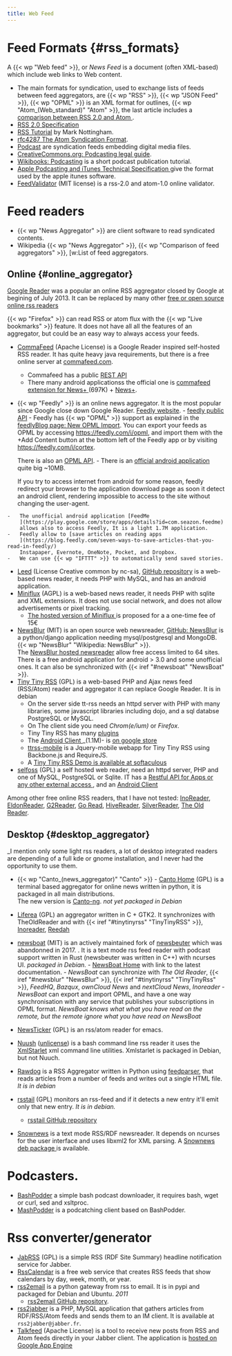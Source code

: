 ```yaml
---
title: Web Feed
---
```



# Feed Formats {#rss_formats}
A {{< wp "Web feed" >}}, or _News Feed_  is a document (often XML-based) which include
web links to Web content.

-   The main formats for syndication, used to exchange lists of feeds between feed
    aggregators, are
    {{< wp "RSS" >}},
    {{< wp "JSON Feed" >}},
    {{< wp "OPML" >}}  is an XML format for outlines,
    {{< wp "Atom_(Web_standard)"  "Atom" >}},
    the last article includes a [comparison between RSS 2.0 and Atom
    ](https://en.wikipedia.org/wiki/Atom_(Web_standard)#Atom_compared_to_RSS_2.0).
-   [RSS 2.0 Specification](http://blogs.law.harvard.edu/tech/rss)
-   [RSS Tutorial](http://www.mnot.net/rss/tutorial/)
    by Mark Nottingham.
-   [rfc4287 The Atom Syndication Format](https://tools.ietf.org/html/rfc4287).
-   [Podcast](http://en.wikipedia.org/wiki/Podcast)
    are syndication feeds embedding digital media files.
-   [CreativeCommons.org: Podcasting legal guide](http://wiki.creativecommons.org/Podcasting_Legal_Guide).
-   [Wikibooks: Podcasting](http://en.wikibooks.org/wiki/Podcasting)
    is a short podcast publication tutorial.
-   [Apple Podcasting and iTunes Technical Specification
    ](http://www.apple.com/itunes/store/podcaststechspecs.html)
    give the format used by the apple itunes software.
-   [FeedValidator](http://feedvalidator.org/)
    (MIT license) is a rss-2.0 and atom-1.0 online validator.


# Feed readers
-   {{< wp "News Aggregator" >}} are  client software to read syndicated contents.
-   Wikipedia {{< wp "News Aggregator" >}}, {{< wp "Comparison of feed aggregators" >}},
    [w:List of feed aggregators.

## Online {#online_aggregator}
[Google Reader](http://www.google.com/reader/)
was a popular an online RSS aggregator closed by Google at
begining of July 2013. It can be replaced by  many other
[free or open source online rss readers
](http://alternativeto.net/software/google-reader/?license=free&platform=online)

{{< wp "Firefox" >}} can read RSS or atom flux with the {{< wp "Live bookmarks" >}}
feature. It does not have all all the features of an aggregator, but could be an easy
way to always access your feeds.

-   [CommaFeed](https://github.com/Athou/commafeed)
    <a name="commafeed"></a> (Apache License)
    is a Google Reader inspired self-hosted RSS reader. It has quite heavy
    java requirements, but there is a free online server at
    [commafeed.com](https://www.commafeed.com/welcome).
    -   Commafeed has a public [REST API](https://www.commafeed.com/api/)
    -   There many android applicationss
        the official one is [commafeed extension for News+
        ](https://play.google.com/store/apps/details?id=com.commafeed.newspluscommafeedreader)
        (697K) + [News+](https://play.google.com/store/apps/details?id=com.noinnion.android.newsplus).

-    <a name="feedly"></a>{{< wp "Feedly" >}}
    is an online news aggregator. It is the most popular
    since Google close down Google Reader.
    [Feedly website](https://feedly.com/).
    -   [feedly public API](https://developer.feedly.com/)
    -   Feedly has {{< wp "OPML" >}} support as explained in the
        [feedlyBlog page: New OPML Import](https://blog.feedly.com/opml/).
        You can export your feeds as OPML by accessing <https://feedly.com/i/opml>,
        and import them with the +Add Content button at the bottom left of the Feedly
        app or by visiting <https://feedly.com/i/cortex>.

        There is also an [OPML API](https://developer.feedly.com/v3/opml/).
    -   There is an [official android application
        ](https://play.google.com/store/apps/details?id=com.devhd.feedly)
        quite big ~10MB.

        If you try to access internet from android for some reason, feedly redirect your
        browser to the application download page as soon it detect an android client,
        rendering impossible to access to the site without changing the user-agent.

    -   The unofficial android application [FeedMe
        ](https://play.google.com/store/apps/details?id=com.seazon.feedme)
        allows also to access Feedly, It is a light 1.7M application.
    -   Feedly allow to [save articles on reading apps
        ](https://blog.feedly.com/seven-ways-to-save-articles-that-you-read-in-feedly/)
        Instapaper, Evernote, OneNote, Pocket, and Dropbox.
    -   We can use {{< wp "IFTTT" >}} to automatically send saved stories.
-   [Leed](http://leed.idleman.fr/) (License Creative common by nc-sa),
    [GitHub repository](https://github.com/ldleman/Leed)
      is a web-based news reader, it needs PHP with MySQL, and has an android application.
-   [Miniflux](https://github.com/fguillot/miniflux) (AGPL)
    is a web-based news reader, it needs PHP with sqlite and XML extensions.
    It does not use social network, and does not allow advertisements or pixel tracking.
    -   [The hosted version of Miniflux
        ](http://miniflux.net/hosted.html) is proposed for a a one-time fee of 15€
-   [NewsBlur](http://www.newsblur.com/) <a name="newsblur"></a> (MIT)
    is an open source web newsreader,
    [GitHub: NewsBlur](https://github.com/samuelclay/NewsBlur)
    is a python/django application needing mysql/postgresql and
    MongoDB.{{< wp "NewsBlur"  "Wikipedia: NewsBlur" >}}.<br>
    The [NewsBlur hosted newsreader](http://www.newsblur.com/) allow
    free access limited to 64 sites. There is a free android
    application for android > 3.0 and some unofficial ones.
    It can also be synchronized with
    {{< iref "#newsboat" "NewsBoat" >}}.
-   [Tiny Tiny RSS](http://tt-rss.org/redmine/projects/tt-rss/wiki) (GPL)
    <a name="tinytinyrss"></a>
    is a web-based  PHP and Ajax news feed (RSS/Atom) reader and
    aggregator it can replace Google Reader. It is in debian
    -   On the server side tt-rss needs an httpd server with PHP with many libraries,
        some javascript libraries including dojo,
        and a sql databse PostgreSQL or MySQL.
    -   On The client side you need _Chrom(e/ium)_ or _Firefox_.
    -   Tiny Tiny RSS has many
        [plugins](http://tt-rss.org/redmine/projects/tt-rss/wiki/Plugins)
    -   The [Android Client
         ](http://tt-rss.org/redmine/projects/tt-rss-android/wiki)
        _(1.1M)- is [on google store
        ](https://play.google.com/store/apps/details?id=org.fox.ttrss)
    -   [ttrss-mobile](https://github.com/mboinet/ttrss-mobile)
        is a Jquery-mobile webapp for Tiny Tiny RSS using Backbone.js and
        RequireJS.
    -   A [Tiny Tiny RSS Demo is available at softaculous
        ](http://www.softaculous.com/demos/Tiny_Tiny_RSS)
-   [selfoss](http://selfoss.aditu.de/) (GPL)
    a self hosted web reader, need an httpd server, PHP and
    one of MySQL, PostgreSQL or Sqlite. IT has a
    [Restful API for Apps or any other external access
    ](https://github.com/SSilence/selfoss/wiki/Restful-API-for-Apps-or-any-other-external-access),
    and an [Android Client
    ](https://play.google.com/store/apps/details?id=fr.ydelouis.selfoss)

Among other free online RSS readers, that I have not tested:
[InoReader](https://inoreader.com/), [EldonReader](http://reader.eldonlabs.com),
[G2Reader](http://www.g2reader.com/fr/), [Go Read](http://www.goread.io),
[HiveReader](http://hivereader.com), [SilverReader](http://silverreader.com),
[The Old Reader](https://theoldreader.com/).


## Desktop {#desktop_aggregator}
_I mention only some light rss readers, a lot of desktop integrated
readers are depending of a full kde or gnome installation,
and I never had the opportunity to use them.

-   {{< wp "Canto_(news_aggregator)"  "Canto" >}} - [Canto Home](http://codezen.org/canto/) (GPL)
    is a terminal based aggregator for online news written in python,
    it is packaged in all main distributions.<br />
    The new version is [Canto-ng](http://codezen.org/canto-ng/).
    _not yet packaged in Debian_
-   [Liferea](http://liferea.sourceforge.net/) (GPL) an  aggregator written in C + GTK2.
    It synchronizes with TheOldReader  and with {{< iref "#tinytinyrss" "TinyTinyRSS" >}},
    [Inoreader](http://www.inoreader.com/), [Reedah](https://www.reedah.com/)
-    <a name="newsboat"></a>[newsboat](https://github.com/newsboat/newsboat) (MIT)
    is an actively maintained fork of [newsbeuter](http://www.newsbeuter.org/) which was
    abandonned in 2017.
    <a name="newsbeuter"></a>.
    It is a text mode rss feed reader with podcast support written in Rust (newsbeuter
    was written in C++) with ncurses UI. _packaged in Debian._
    -   [NewsBoat Home](https://newsboat.org/) with link to the latest documentation.
    -   _NewsBoat_ can synchronize with _The Old Reader_,
        {{< iref "#newsblur" "NewsBlur" >}},  {{< iref "#tinytinyrss" "TinyTinyRss" >}},
        _FeedHQ_, _Bazqux_, _ownCloud News_ and _nextCloud News_,
        _Inoreader_
    -   _NewsBoat_ can export and import OPML, and have a one way synchronisation
        with any service that publishes your subscriptions in OPML format.
        _NewsBoat knows what what you have read on the remote, but the remote ignore
        what you have read on NewsBoat_
-   <a name="newsticker"></a>
    [NewsTicker](http://www.emacswiki.org/emacs/NewsTicker) (GPL)
    is an rss/atom reader for emacs.
-   [Nuush](http://chr.tx0.org/nuush) ([unlicense](http://unlicense.org/))
    is a bash command line rss reader it uses the
    [XmlStarlet](http://xmlstar.sourceforge.net/) xml command line utilities.
    Xmlstarlet is packaged in Debian, but not Nuuch.
-   [Rawdog](http://offog.org/code/rawdog.html "offog.org rawdog")
    is a RSS Aggregator written in Python using
    [feedparser](http://www.feedparser.org/), that reads articles from a
    number of feeds and writes out a single HTML file. _It is in debian_
-   [rsstail](http://www.vanheusden.com/rsstail/) (GPL)
    monitors an rss-feed and if it detects a new entry it'll emit only
    that new entry. _It is in debian._
    -   [rsstail GitHub repository](https://github.com/flok99/rsstail)

-   [Snownews](http://kiza.kcore.de/software/snownews/)
    is a text mode RSS/RDF newsreader. It depends on ncurses
    for the user interface and uses libxml2 for XML parsing.
    A [Snownews deb package
    ](http://packages.debian.org/search?keywords=snownews)
    is available.


# Podcasters.
-   [BashPodder](https://github.com/funnelfiasco/bashpodder)
    a simple bash podcast downloader, it requires bash, wget
    or curl, sed and xsltproc.
-   [MashPodder](https://github.com/chessgriffin/mashpodder)
    is a podcatching client based on BashPodder.

# Rss converter/generator

-   [JabRSS](http://dev.cmeerw.org/jabrss/Documentation) (GPL)
    is a simple RSS (RDF Site Summary) headline notification service for Jabber.
-   [RssCalendar](http://www.rsscalendar.com/)
    is a free web service that
    creates RSS feeds that show  calendars by day, week, month, or
    year.
-   [rss2email](https://pypi.python.org/pypi/rss2email/)
    is a python gateway from rss to email. It is in pypi and packaged
    for Debian and Ubuntu. _2011_
    -   [rss2email GitHub repository](https://github.com/wking/rss2email).
-   [rss2jabber](http://sourceforge.net/projects/rss2jabber.berlios/)
    is a PHP, MySQL application that gathers articles from RDF/RSS/Atom
    feeds and sends them to an IM client.
    It is available at `rss2jabber@jabber.fr`.
-   [Talkfeed](http://code.google.com/p/talkfeed/) (Apache License)
    is a tool to receive new posts from RSS and Atom feeds
    directly in your Jabber client.
    The application is
    [hosted on Google App Engine](http://talkfeed.appspot.com)


<!-- Local Variables: -->
<!-- mode: markdown -->
<!-- ispell-local-dictionary: "english" -->
<!-- End: -->
